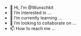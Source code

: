 - 👋 Hi, I’m @Wunschkit
- 👀 I’m interested in ...
- 🌱 I’m currently learning ...
- 💞️ I’m looking to collaborate on ...
- 📫 How to reach me ...

<!---
Wunschkit/Wunschkit is a ✨ special ✨ repository because its `README.md` (this file) appears on your GitHub profile.
You can click the Preview link to take a look at your changes.
--->
